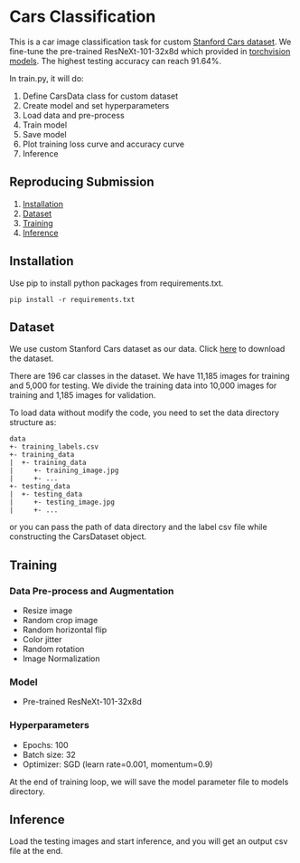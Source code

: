 # Cars Classification
This is a car image classification task for custom [Stanford Cars dataset](https://ai.stanford.edu/~jkrause/cars/car_dataset.html). We fine-tune the pre-trained ResNeXt-101-32x8d which provided in [torchvision models](https://pytorch.org/docs/stable/torchvision/models.html). The highest testing accuracy can reach 91.64%.

In train.py, it will do:
1. Define CarsData class for custom dataset
2. Create model and set hyperparameters
3. Load data and pre-process
4. Train model
5. Save model
6. Plot training loss curve and accuracy curve
7. Inference
## Reproducing Submission
1. [Installation](#Installation)
2. [Dataset](#Dataset)
3. [Training](#Training)
4. [Inference](#Inference)
## Installation
Use pip to install python packages from requirements.txt.

```pip install -r requirements.txt```

## Dataset
We use custom Stanford Cars dataset as our data. Click [here](https://www.kaggle.com/c/cs-t0828-2020-hw1/data) to download the dataset.

There are 196 car classes in the dataset. We have 11,185 images for training and 5,000 for testing. We divide the training data into 10,000 images for training and 1,185 images for validation.

To load data without modify the code, you need to set the data directory structure as:
```
data
+- training_labels.csv
+- training_data
|  +- training_data
|     +- training_image.jpg
|     +- ...
+- testing_data
|  +- testing_data
|     +- testing_image.jpg
|     +- ...
```
or you can pass the path of data directory and the label csv file while constructing the CarsDataset object.

## Training
### Data Pre-process and Augmentation
* Resize image
*	Random crop image
*	Random horizontal flip
*	Color jitter
*	Random rotation
*	Image Normalization
### Model
* Pre-trained ResNeXt-101-32x8d
### Hyperparameters
*	Epochs: 100
*	Batch size: 32
*	Optimizer: SGD (learn rate=0.001, momentum=0.9)

At the end of training loop, we will save the model parameter file to models directory.

## Inference
Load the testing images and start inference, and you will get an output csv file at the end. 

